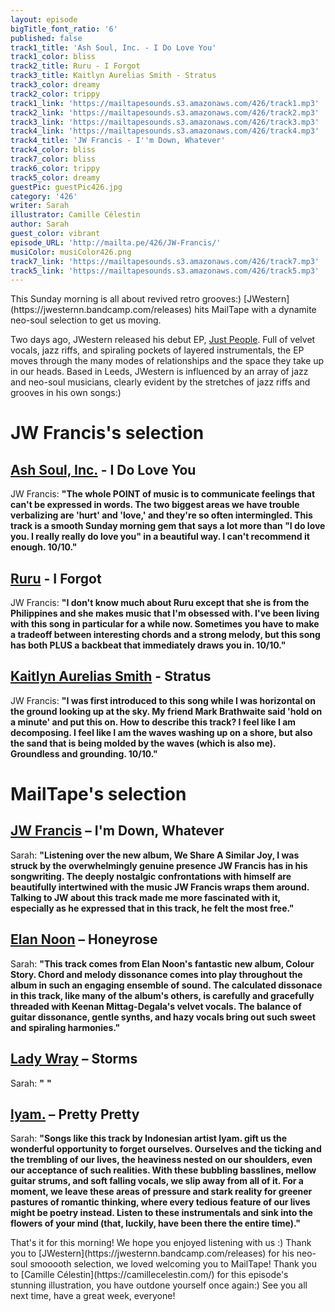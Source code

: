 ```yaml
---
layout: episode
bigTitle_font_ratio: '6'
published: false
track1_title: 'Ash Soul, Inc. - I Do Love You'
track1_color: bliss
track2_title: Ruru - I Forgot
track3_title: Kaitlyn Aurelias Smith - Stratus
track3_color: dreamy
track2_color: trippy
track1_link: 'https://mailtapesounds.s3.amazonaws.com/426/track1.mp3'
track2_link: 'https://mailtapesounds.s3.amazonaws.com/426/track2.mp3'
track3_link: 'https://mailtapesounds.s3.amazonaws.com/426/track3.mp3'
track4_link: 'https://mailtapesounds.s3.amazonaws.com/426/track4.mp3'
track4_title: 'JW Francis - I''m Down, Whatever'
track4_color: bliss
track7_color: bliss
track6_color: trippy
track5_color: dreamy
guestPic: guestPic426.jpg
category: '426'
writer: Sarah
illustrator: Camille Célestin
author: Sarah
guest_color: vibrant
episode_URL: 'http://mailta.pe/426/JW-Francis/'
musiColor: musiColor426.png
track7_link: 'https://mailtapesounds.s3.amazonaws.com/426/track7.mp3'
track5_link: 'https://mailtapesounds.s3.amazonaws.com/426/track5.mp3'
---
```

<p id="introduction">This Sunday morning is all about revived retro grooves:) [JWestern](https://jwesternn.bandcamp.com/releases) hits MailTape with a dynamite neo-soul selection to get us moving. 
  
  Two days ago, JWestern released his debut EP, [Just People](https://jwesternn.bandcamp.com/releases). Full of velvet vocals, jazz riffs, and spiraling pockets of layered instrumentals, the EP moves through the many modes of relationships and the space they take up in our heads. Based in Leeds, JWestern is influenced by an array of jazz and neo-soul musicians, clearly evident by the stretches of jazz riffs and grooves in his own songs:)
</p>

# JW Francis's selection

## [Ash Soul, Inc.](http://www.numerogroup.com/d/ash-soul-inc-i-do-love-you) - I Do Love You
JW Francis: **"**The whole POINT of music is to communicate feelings that can't be expressed in words. The two biggest areas we have trouble verbalizing are 'hurt' and 'love,' and they're so often intermingled. This track is a smooth Sunday morning gem that says a lot more than "I do love you. I really really do love you" in a beautiful way. I can't recommend it enough. 10/10.**"**

## [Ruru](https://rutheday.bandcamp.com/) - I Forgot
JW Francis: **"**I don't know much about Ruru except that she is from the Philippines and she makes music that I'm obsessed with. I've been living with this song in particular for a while now. Sometimes you have to make a tradeoff between interesting chords and a strong melody, but this song has both PLUS a backbeat that immediately draws you in. 10/10.**"** 

## [Kaitlyn Aurelias Smith](https://kaitlynaureliasmith.bandcamp.com/) - Stratus
JW Francis: **"**I was first introduced to this song while I was horizontal on the ground looking up at the sky. My friend Mark Brathwaite said 'hold on a minute' and put this on. How to describe this track? I feel like I am decomposing. I feel like I am the waves washing up on a shore, but also the sand that is being molded by the waves (which is also me). Groundless and grounding. 10/10.**"**

# MailTape's selection

## [JW Francis](https://jwfrancis.bandcamp.com/album/we-share-a-similar-joy) – I'm Down, Whatever
Sarah: **"**Listening over the new album, We Share A Similar Joy, I was struck by the overwhelmingly genuine presence JW Francis has in his songwriting. The deeply nostalgic confrontations with himself are beautifully intertwined with the music JW Francis wraps them around. Talking to JW about this track made me more fascinated with it, especially as he expressed that in this track, he felt the most free.**"**

## [Elan Noon](https://jennypenkin.bandcamp.com/) – Honeyrose
Sarah: **"**This track comes from Elan Noon's fantastic new album, Colour Story. Chord and melody dissonance comes into play throughout the album in such an engaging ensemble of sound. The calculated dissonace in this track, like many of the album's others, is carefully and gracefully threaded with Keenan Mittag-Degala's velvet vocals. The balance of guitar dissonance, gentle synths, and hazy vocals bring out such sweet and spiraling harmonies.**"**

## [Lady Wray](https://ladywray.bandcamp.com/) – Storms
Sarah: **"** **"**

## [lyam.](https://exolympian.bandcamp.com/) – Pretty Pretty
Sarah: **"**Songs like this track by Indonesian artist lyam. gift us the wonderful opportunity to forget ourselves. Ourselves and the ticking and the trembling of our lives, the heaviness nested on our shoulders, even our acceptance of such realities. With these bubbling basslines, mellow guitar strums, and soft falling vocals, we slip away from all of it. For a moment, we leave these areas of pressure and stark reality for greener pastures of romantic thinking, where every tedious feature of our lives might be poetry instead. Listen to these instrumentals and sink into the flowers of your mind (that, luckily, have been there the entire time).**"**

<p id="outroduction">That's it for this morning! We hope you enjoyed listening with us :) Thank you to [JWestern](https://jwesternn.bandcamp.com/releases) for his neo-soul smooooth selection, we loved welcoming you to MailTape! Thank you to [Camille Célestin](https://camillecelestin.com/) for this episode's stunning illustration, you have outdone yourself once again:) See you all next time, have a great week, everyone!</p>
